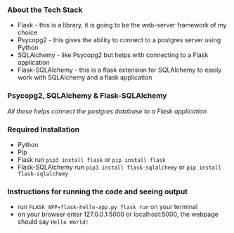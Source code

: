 ### About the Tech Stack

- Flask - this is a library, it is going to be the web-server framework of my choice
- Psycopg2 - this gives the ability to connect to a postgres server using Python
- SQLAlchemy - like Psycopg2 but helps with connecting to a Flask application
- Flask-SQLAlchemy - this is a flask extension for SQLAlchemy to easily work with SQLAlchemy and a flask application

### Psycopg2, SQLAlchemy & Flask-SQLAlchemy

_All these helps connect the postgres database to a Flask application_

### Required Installation

- Python
- Pip
- Flask
  run `pip3 install flask` or `pip install flask`
- Flask-SQLAlchemy
  run `pip3 install flask-sqlalchemy` or `pip install flask-sqlalchemy`

### Instructions for running the code and seeing output

- run `FLASK_APP=flask-hello-app.py flask run` on your terminal
- on your browser enter 127.0.0.1:5000 or localhost:5000, the webpage should say `Hello World!`
